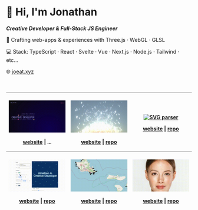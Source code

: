 # 👋 Hi, I'm Jonathan

**_Creative Developer & Full-Stack JS Engineer_**

🎨 Crafting web-apps & experiences with Three.js · WebGL · GLSL

💻 Stack: TypeScript · React · Svelte · Vue · Next.js · Node.js · Tailwind · etc...

🌐 [joeat.xyz](https://joeat.xyz)
<br>
<br>
<br>

<!-- OG_START -->
<table>
<thead>
		<tr><th>
<br/>	
<a href="https://joeat.xyz" target="_blank" aria-label="joeat.xyz">
		<img src="./static/658e1efc2e03263feaf5b3b7c9faa7b2.gif" alt="joeat.xyz" width="220px" height="auto" />
	</a>
	
<a href="https://joeat.xyz" aria-label="joeat.xyz website" target="_blank">website</a> | ...
</th><th>
<br/>	
<a href="https://jonathan-j8.github.io/sketch-sunlines/" target="_blank" aria-label="Sunlines">
		<img src="./static/b5ab6c22fe11f37f2da95ff27549a7ec.gif" alt="Sunlines" width="220px" height="auto" />
	</a>
	
<a href="https://jonathan-j8.github.io/sketch-sunlines/" aria-label="Sunlines website" target="_blank">website</a> | <a href="https://github.com/jonathan-j8/sketch-sunlines" aria-label="Sunlines repository" target="_blank">repo</a>
</th><th>
<br/>	
<a href="https://jonathan-j8.github.io/threejs-svg-parser/" target="_blank" aria-label="SVG parser">
		<img src="https://jonathan-j8.github.io/threejs-svg-parser/banner.png" alt="SVG parser" width="220px" height="auto" />
	</a>
	
<a href="https://jonathan-j8.github.io/threejs-svg-parser/" aria-label="SVG parser website" target="_blank">website</a> | <a href="https://github.com/jonathan-j8/threejs-svg-parser" aria-label="SVG parser repository" target="_blank">repo</a>
</th></tr><tr><th>
<br/>	
<a href="https://jonathan-j8.github.io/play-creative/" target="_blank" aria-label="Play creative">
		<img src="./static/b4cbe0bf97297beee02648f7918ec5cb.gif" alt="Play creative" width="220px" height="auto" />
	</a>
	
<a href="https://jonathan-j8.github.io/play-creative/" aria-label="Play creative website" target="_blank">website</a> | <a href="https://github.com/jonathan-j8/play-creative" aria-label="Play creative repository" target="_blank">repo</a>
</th><th>
<br/>	
<a href="https://jonathan-j8.github.io/windforlife/" target="_blank" aria-label="Windforlife">
		<img src="./static/5161f44ed08bef90619b5cdd7d85bc85.gif" alt="Windforlife" width="220px" height="auto" />
	</a>
	
<a href="https://jonathan-j8.github.io/windforlife/" aria-label="Windforlife website" target="_blank">website</a> | <a href="https://github.com/jonathan-j8/windforlife" aria-label="Windforlife repository" target="_blank">repo</a>
</th><th>
<br/>	
<a href="https://jonathan-j8.github.io/optical-flow/" target="_blank" aria-label="Optical flow">
		<img src="./static/b793adee86192750eb3e6a2b223817f8-scaled.gif" alt="Optical flow" width="220px" height="auto" />
	</a>
	
<a href="https://jonathan-j8.github.io/optical-flow/" aria-label="Optical flow website" target="_blank">website</a> | <a href="https://github.com/Jonathan-J8/optical-flow.git" aria-label="Optical flow repository" target="_blank">repo</a>
</th></tr><tr></tr>
</thead>
</table>

<!-- OG_END -->
